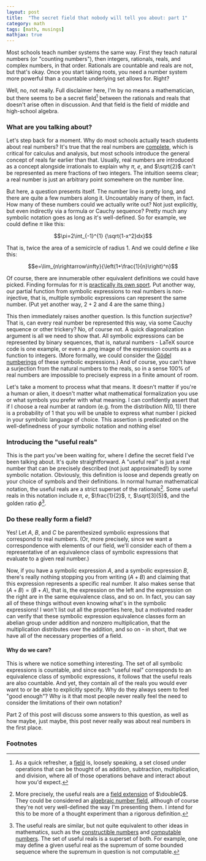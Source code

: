 ```yaml
---
layout: post
title:  "The secret field that nobody will tell you about: part 1"
category: math
tags: [math, musings]
mathjax: true
---
```


Most schools teach number systems the same way. First they teach natural numbers (or "counting numbers"), then integers, rationals, reals, and complex numbers, in that order. Rationals are countable and reals are not, but that's okay. Once you start taking roots, you need a number system more powerful than a countable underlying set allows for. Right?

Well, no, not really. Full disclaimer here, I'm by no means a mathematician, but there seems to be a secret field[^1] between the rationals and reals that doesn't arise often in discussion. And that field is the field of middle and high-school algebra.

### What are you talking about?
Let's step back for a moment. Why do most schools actually teach students about real numbers? It's true that the real numbers are [complete](https://en.wikipedia.org/wiki/Completeness_of_the_real_numbers), which is critical for calculus and analysis, but most schools introduce the general concept of reals far earlier than that. Usually, real numbers are introduced as a concept alongside irrationals to explain why $\pi$, $e$, and $\sqrt{2}$ can't be represented as mere fractions of two integers. The intuition seems clear; a real number is just an arbitrary point somewhere on the number line. 

But here, a question presents itself. The number line is pretty long, and there are quite a few numbers along it. Uncountably many of them, in fact. How many of these numbers could we actually write out? Not just explicitly, but even indirectly via a formula or Cauchy sequence? Pretty much any symbolic notation goes as long as it's well-defined. So for example, we could define $\pi$ like this:

$$\pi=2\int_{-1}^{1} {\sqrt{1-x^2}dx}$$

That is, twice the area of a semicircle of radius 1. And we could define $e$ like this:

$$e=\lim_{n\rightarrow\infty}{\left(1+\frac{1}{n}\right)^n}$$

Of course, there are innumerable other equivalent definitions we could have picked. Finding formulas for $\pi$ is [practically its own sport](http://mathworld.wolfram.com/PiFormulas.html). Put another way, our partial function from symbolic expressions to real numbers is non-injective, that is, multiple symbolic expressions can represent the same number. (Put yet another way, $2+2$ and $4$ are the same thing.)

This then immediately raises another question. Is this function *surjective*? That is, can every real number be represented this way, via some Cauchy sequence or other trickery? No, of course not. A quick diagonalization argument is all we need to show that. All symbolic expressions can be represented by binary sequences, that is, natural numbers - LaTeX source code is one example, or even a .png image of the expression counts as a function to integers. (More formally, we could consider the [Gödel numberings](https://en.wikipedia.org/wiki/G%C3%B6del_numbering) of these symbolic expressions.) And of course, you can't have a surjection from the natural numbers to the reals, so in a sense 100% of real numbers are impossible to precisely express in a finite amount of room.

Let's take a moment to process what that means. It doesn't matter if you're a human or alien, it doesn't matter what mathematical formalization you use or what symbols you prefer with what meaning. I can confidently assert that if I choose a real number at random (e.g. from the distribution $N(0, 1)$) there is a probability of 1 that you will be unable to express what number I picked in your symbolic language of choice. This assertion is predicated on the well-definedness of your symbolic notation and nothing else!

### Introducing the "useful reals"
This is the part you've been waiting for, where I define the secret field I've been talking about. It's quite straightforward. A "useful real" is just a real number that can be precisely described (not just approximated!) by some symbolic notation. Obviously, this definition is loose and depends greatly on your choice of symbols and their definitions. In normal human mathematical notation, the useful reals are a strict superset of the rationals[^2]. Some useful reals in this notation include $\pi$, $e$, $\frac{1}{2}$, $\tau$, $\sqrt[3]{5}$, and the golden ratio $\phi$[^3].

### Do these really form a field?
Yes! Let $A$, $B$, and $C$ be parenthesized symbolic expressions that correspond to real numbers. (Or, more precisely, since we want a correspondence with elements of our field, we'll consider each of them a representative of an equivalence class of symbolic expressions that evaluate to a given real number.)

Now, if you have a symbolic expression $A$, and a symbolic expression $B$, there's really nothing stopping you from writing $(A+B)$ and claiming that this expression represents a specific real number. It also makes sense that $(A+B) = (B+A)$, that is, the expression on the left and the expression on the right are in the same equivalence class, and so on. In fact, you can say all of these things without even knowing what's in the symbolic expressions! I won't list out all the properties here, but a motivated reader can verify that these symbolic expression equivalence classes form an abelian group under addition and nonzero multiplication, that the multiplication distributes over the addition, and so on - in short, that we have all of the necessary properties of a field.

#### Why do we care?
This is where we notice something interesting. The set of all symbolic expressions is countable, and since each "useful real" corresponds to an equivalence class of symbolic expressions, it follows that the useful reals are also countable. And yet, they contain all of the reals you would ever want to or be able to explicitly specify. Why do they always seem to feel "good enough"? Why is it that most people never really feel the need to consider the limitations of their own notation?

Part 2 of this post will discuss some answers to this question, as well as how maybe, just maybe, this post never really was about real numbers in the first place.

### Footnotes

[^1]: As a quick refresher, a [field](https://en.wikipedia.org/wiki/Field_(mathematics)) is, loosely speaking, a set closed under operations that can be thought of as addition, subtraction, multiplication, and division, where all of those operations behave and interact about how you'd expect.
[^2]: More precisely, the useful reals are a [field extension](https://en.wikipedia.org/wiki/Field_extension) of $\doubleQ$. They could be considered an [algebraic number field](https://en.wikipedia.org/wiki/Algebraic_number_field), although of course they're not very well-defined the way I'm presenting them. I intend for this to be more of a thought experiment than a rigorous definition.
[^3]: The useful reals are similar, but not quite equivalent to other ideas in mathematics, such as the [constructible numbers](https://en.wikipedia.org/wiki/Constructible_number) and [computable numbers](https://en.wikipedia.org/wiki/Computable_number). The set of useful reals is a superset of both. For example, one may define a given useful real as the supremum of some bounded sequence where the supremum in question is not computable.